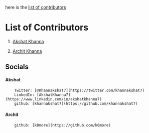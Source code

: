 here is the [list of contributors](#list-of-contributors)
# List of Contributors

1. [Akshat Khanna](https://www.github.com/khannakshat7)

2. [Archit Khanna](https://www.github.com/k0more) 

## Socials 
#### Akshat
        Twitter: [@Khannakshat7](https://twitter.com/khannakshat7)
        LinkedIn: [AkshatKhanna7](https://www.linkedin.com/in/akshatkhanna7)
        github: [khannakshat7](https://github.com/khannakshat7)

#### Archit 
        github: [k0more](https://github.com/k0more)
